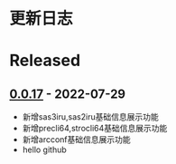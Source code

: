 
# 更新日志

# Released
## [0.0.17]() - 2022-07-29
- 新增sas3iru,sas2iru基础信息展示功能
- 新增precli64,strocli64基础信息展示功能
- 新增arcconf基础信息展示功能
- hello github